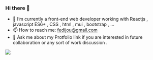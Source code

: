 ### Hi there 👋
- 🔭 I’m currently a front-end web developer working with Reactjs , javascript ES6+ , CSS , html , mui , bootstrap , ...
- 📫 How to reach me: fedijou@gmail.com 
- 💬 Ask me about my Protfolio link if you are interested in future collaboration or any sort of work discussion .
<img src="https://github-readme-stats.vercel.app/api?username=fedi-jou&&show_icons=true&title_color=696969&icon_color=bb2acf&text_color=daf7dc&bg_color=151515" />
<!--
**Fedi-jou/Fedi-jou** is a ✨ _special_ ✨ repository because its `README.md` (this file) appears on your GitHub profile.

Here are some ideas to get you started:


- 🌱 I’m currently learning ...
- 👯 I’m looking to collaborate on ...
- 🤔 I’m looking for help with ...
- 💬 Ask me about ...

- 😄 Pronouns: ...
- ⚡ Fun fact: ...
-->
